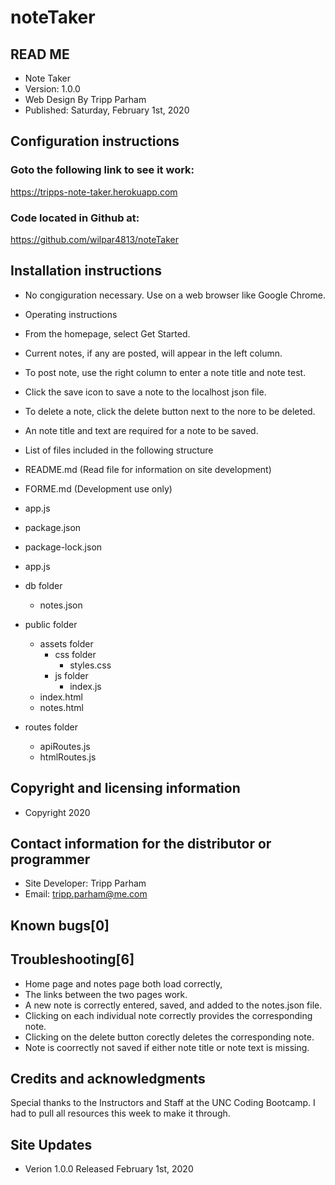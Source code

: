 # noteTaker

## READ ME 
* Note Taker
* Version: 1.0.0 
* Web Design By Tripp Parham 
* Published: Saturday, February 1st, 2020

## Configuration instructions

### Goto the following link to see it work:
https://tripps-note-taker.herokuapp.com

### Code located in Github at:
https://github.com/wilpar4813/noteTaker


## Installation instructions

* No congiguration necessary.  Use on a web browser like Google Chrome.

* Operating instructions

* From the homepage, select Get Started.
* Current notes, if any are posted, will appear in the left column.
* To post note, use the right column to enter a note title and note test.
* Click the save icon to save a note to the localhost json file.
* To delete a note, click the delete button next to the nore to be deleted.
* An note title and text are required for a note to be saved.


* List of files included in the following structure

* README.md (Read file for information on site development) 
* FORME.md  (Development use only)
* app.js  
* package.json
* package-lock.json 
* app.js
* db folder
    * notes.json
* public folder
    * assets folder
        * css folder
             * styles.css
        * js folder
            * index.js
    * index.html
    * notes.html
* routes folder
    *  apiRoutes.js
    *  htmlRoutes.js


## Copyright and licensing information
* Copyright 2020

## Contact information for the distributor or programmer

* Site Developer: Tripp Parham 
* Email: tripp.parham@me.com 

## Known bugs[0]

## Troubleshooting[6]
* Home page and notes page both load correctly,
* The links between the two pages work.
* A new note is correctly entered, saved, and added to the notes.json file.
* Clicking on each individual note correctly provides the corresponding note.
* Clicking on the delete button corectly deletes the corresponding note.
* Note is coorrectly not saved if either note title or note text is missing.

## Credits and acknowledgments

Special thanks to the Instructors and Staff at the UNC Coding Bootcamp.  I had to pull all resources this week to make it through.  

## Site Updates

* Verion 1.0.0 Released February 1st, 2020
